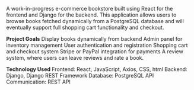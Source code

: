 A work-in-progress e-commerce bookstore built using React for the frontend and Django for the backend. This application allows users to browse books fetched dynamically from a PostgreSQL database and will eventually support full shopping cart functionality and checkout.

**Project Goals**
 Display books dynamically from backend
 Admin panel for inventory management
 User authentication and registration
 Shopping cart and checkout system
 Stripe or PayPal integration for payments
 A review system, where users can leave reviews and rate a book. 

**Technology Used**
Frontend: React, JavaScript, Axios, CSS, html 
Backend: Django, Django REST Framework
Database: PostgreSQL
API Communication: REST API 

